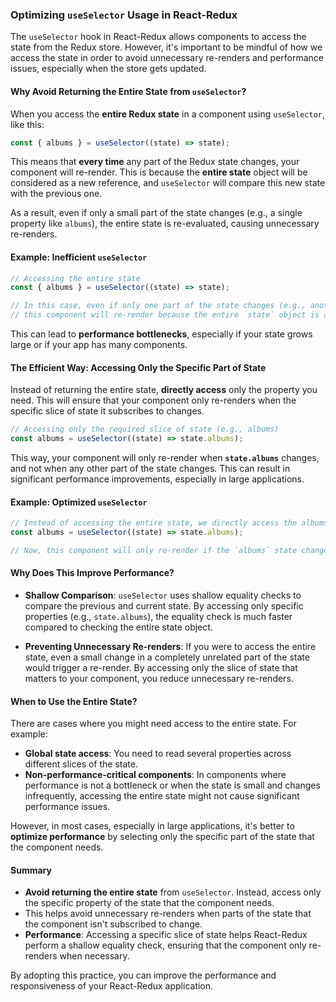 ### Optimizing `useSelector` Usage in React-Redux

The `useSelector` hook in React-Redux allows components to access the state from the Redux store. However, it's important to be mindful of how we access the state in order to avoid unnecessary re-renders and performance issues, especially when the store gets updated.

#### Why Avoid Returning the Entire State from `useSelector`?

When you access the **entire Redux state** in a component using `useSelector`, like this:

```js
const { albums } = useSelector((state) => state);
```

This means that **every time** any part of the Redux state changes, your component will re-render. This is because the **entire state** object will be considered as a new reference, and `useSelector` will compare this new state with the previous one.

As a result, even if only a small part of the state changes (e.g., a single property like `albums`), the entire state is re-evaluated, causing unnecessary re-renders.

#### Example: Inefficient `useSelector`

```js
// Accessing the entire state
const { albums } = useSelector((state) => state);

// In this case, even if only one part of the state changes (e.g., another slice of state), 
// this component will re-render because the entire `state` object is a new reference.
```

This can lead to **performance bottlenecks**, especially if your state grows large or if your app has many components.

#### The Efficient Way: Accessing Only the Specific Part of State

Instead of returning the entire state, **directly access** only the property you need. This will ensure that your component only re-renders when the specific slice of state it subscribes to changes.

```js
// Accessing only the required slice of state (e.g., albums)
const albums = useSelector((state) => state.albums);
```

This way, your component will only re-render when **`state.albums`** changes, and not when any other part of the state changes. This can result in significant performance improvements, especially in large applications.

#### Example: Optimized `useSelector`

```js
// Instead of accessing the entire state, we directly access the albums slice.
const albums = useSelector((state) => state.albums);

// Now, this component will only re-render if the `albums` state changes.
```

#### Why Does This Improve Performance?

- **Shallow Comparison**: `useSelector` uses shallow equality checks to compare the previous and current state. By accessing only specific properties (e.g., `state.albums`), the equality check is much faster compared to checking the entire state object.
  
- **Preventing Unnecessary Re-renders**: If you were to access the entire state, even a small change in a completely unrelated part of the state would trigger a re-render. By accessing only the slice of state that matters to your component, you reduce unnecessary re-renders.

#### When to Use the Entire State?

There are cases where you might need access to the entire state. For example:
- **Global state access**: You need to read several properties across different slices of the state.
- **Non-performance-critical components**: In components where performance is not a bottleneck or when the state is small and changes infrequently, accessing the entire state might not cause significant performance issues.

However, in most cases, especially in large applications, it's better to **optimize performance** by selecting only the specific part of the state that the component needs.

#### Summary

- **Avoid returning the entire state** from `useSelector`. Instead, access only the specific property of the state that the component needs.
- This helps avoid unnecessary re-renders when parts of the state that the component isn't subscribed to change.
- **Performance**: Accessing a specific slice of state helps React-Redux perform a shallow equality check, ensuring that the component only re-renders when necessary.

By adopting this practice, you can improve the performance and responsiveness of your React-Redux application.